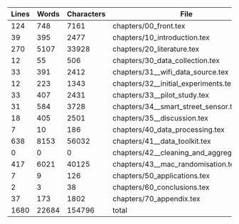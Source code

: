 Lines|Words|Characters|File
---|---|---|---
124|748|7161|chapters/00_front.tex
39|395|2477|chapters/10_introduction.tex
270|5107|33928|chapters/20_literature.tex
12|55|506|chapters/30_data_collection.tex
33|391|2412|chapters/31__wifi_data_source.tex
12|223|1343|chapters/32__initial_experiments.tex
33|407|2431|chapters/33__pilot_study.tex
31|584|3728|chapters/34__smart_street_sensor.tex
18|405|2501|chapters/35__discussion.tex
7|10|186|chapters/40_data_processing.tex
638|8153|56032|chapters/41__data_toolkit.tex
0|0|0|chapters/42__cleaning_and_aggregation.tex
417|6021|40125|chapters/43__mac_randomisation.tex
7|9|126|chapters/50_applications.tex
2|3|38|chapters/60_conclusions.tex
37|173|1802|chapters/70_appendix.tex
1680|22684|154796|total
